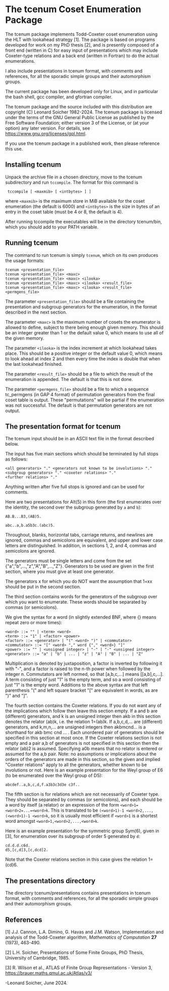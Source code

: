 The tcenum Coset Enumeration Package
====================================

The tcenum package implements Todd-Coxeter coset enumeration using
the HLT with lookahead strategy [1]. The package is based on programs
developed for work on my PhD thesis [2], and is presently composed of
a front end (written in C) for easy input of presentations which may
include Coxeter-type relations and a back end (written in Fortran)
to do the actual enumerations.

I also include presentations in tcenum format, with comments and
references, for all the sporadic simple groups and their automorphism
groups.

The current package has been developed only for Linux, and in particular
the bash shell, gcc compiler, and gfortran compiler.

The tcenum package and the source included with this distribution
are copyright (C) Leonard Soicher 1982-2024. The tcenum package
is licensed under the terms of the GNU General Public License as
published by the Free Software Foundation; either version 3 of the
License, or (at your option) any later version. For details, see
<https://www.gnu.org/licenses/gpl.html>.  

If you use the tcenum package in a published work, then please reference
this use.

Installing tcenum
------------------

Unpack the archive file in a chosen directory, move to the tcenum
subdirectory and run `tccompile`. The format for this command is

     tccompile [ <maxmib> [ <intbytes> ] ]

where `<maxmib>` is the maximum store in MiB available for the coset
enumeration (the default is 6000) and `<intbytes>` is the size in bytes
of an entry in the coset table (must be 4 or 8, the default is 4).

After running tccompile the executables will be in the directory 
tcenum/bin, which you should add to your PATH variable.

Running tcenum
--------------

The command to run tcenum is simply `tcenum`, which on its own produces
the usage formats:

    tcenum <presentation_file>
    tcenum <presentation_file> <maxc>
    tcenum <presentation_file> <maxc> <ilooka>
    tcenum <presentation_file> <maxc> <ilooka> <result_file>
    tcenum <presentation_file> <maxc> <ilooka> <result_file> <permgens_file>

The parameter `<presentation_file>` should be a file containing the
presentation and subgroup generators for the enumeration, in the format
described in the next section.

The parameter `<maxc>` is the maximum number of cosets the enumerator
is allowed to define, subject to there being enough given memory. This
should be an integer greater than 1 or the default value 0, which means
to use all of the given memory.

The parameter `<ilooka>` is the index increment at which lookahead takes
place.  This should be a positive integer or the default value 0, which
means to look ahead at index 2 and then every time the index is double
that when the last lookahead finished.

The parameter `<result_file>` should be a file to which the result of
the enumeration is appended. The default is that this is not done.

The parameter `<permgens_file>` should be a file to which a sequence
tc_permgens (in GAP 4 format) of permutation generators from the
final coset table is output. These "permutations" will be partial if
the enumeration was not successful. The default is that permutation
generators are not output.

The presentation format for tcenum
----------------------------------

The tcenum input should be in an ASCII text file in the format described
below.

The input has five main sections which should be terminated by full
stops as follows:

    <all generators> "." <generators not known to be involutions> "."
    <subgroup generators> "." <coxeter relations> "."
    <further relations> "."

Anything written after five full stops is ignored and can be used for
comments.

Here are two presentations for Alt(5) in this form (the first enumerates
over the identity, the second over the subgroup generated by `a` and `b`):

    AB.B...B3,(AB)5.  

    abc..a,b.a5b3c.(abc)5.

Throughout, blanks, horizontal tabs, carriage returns, and newlines
are ignored, commas and semicolons are equivalent, and upper and lower
case letters are distinguished. In addition, in sections 1, 2, and 4,
commas and semicolons are ignored.

The generators must be single letters and come from the set 
{"a","b",...,"z","A","B",...,"Z"}. Generators to be used are given
in the first section, where you must give at least one generator.

The generators  x  for which you do NOT want the assumption that  1=xx
should be put in the second section.

The third section contains words for the generators of the subgroup
over which you want to enumerate. These words should be separated by
commas (or semicolons).

We give the syntax for a word (in slightly extended BNF, 
where {} means repeat zero or more times):

    <word> ::= "" | <term> <word> 
    <term> ::= "1" | <factor> <power> 
    <factor> ::= <generator> | "(" <word> ")" | <commutator> 
    <commutator> ::= "[" <word> "," word {"," <word>} "]" 
    <power> ::= "" | <unsigned integer> | "-" | "-" <unsigned integer>
    <generator> ::= "a" | "b" | ... | "z" | "A" | "B" | ... | "Z"

Multiplication is denoted by juxtaposition, a factor is inverted by
following it with "-", and a factor is raised to the n-th power when
followed by the integer n. Commutators are left normed, so that
[a,b,c,...] means [[a,b],c,...].  A term consisting of just "1" is the
empty term, and so a word consisting of just "1" is the empty word.
Additions to the above syntax are that left parenthesis "(" and left
square bracket "[" are equivalent in words, as are ")" and "]".

The fourth section contains the Coxeter relations. If you do not want
any of the implications which follow then leave this section empty.
If  a  and  b  are (different) generators, and  k  is an unsigned integer
then akb in this section denotes the relator (ab)k, i.e. the relation
1=(ab)k. If  a,b,c,d,...  are (different) generators, and  k,m,n,...
are unsigned integers then akbmcnd...  is a shorthand for  akb bmc cnd
... .  Each unordered pair of generators should be specified in this
section at most once. If the Coxeter relations section is not empty and a
pair a,b of generators is not specified in this section then the relator
(ab)2 is assumed. Specifying a0b means that no relator is entered or
assumed for the  a,b  pair. Note: no assumptions or implications about
the orders of the generators are made in this section, so the given and
implied "Coxeter relations" apply to all the generators, whether known
to be involutions or not. Here is an example presentation for the Weyl
group of E6 (to be enumerated over the Weyl group of D5):

    abcdef..a,b,c,d,f.a3b3c3d3e c3f..  

The fifth section is for relations which are not necessarily of Coxeter
type. They should be separated by commas (or semicolons), and each
should be a word by itself (a relator) or an expression of the form
`<word>1=<word>2=...=<word>k`. This is translated to be `(<word>1)-1
<word>2,...,(<word>1)-1 <word>k`, so it is usually most efficient if
`<word>1` is a shortest word amongst `<word>1,<word>2,...,<word>k`. 

Here is an example presentation for the symmetric group Sym(6), given in
[3], for enumeration over its subgroup of order 5 generated by `d`:

    cd.d.d.c6d.
    d5,[c,d]3,[c,dcd]2.

Note that the Coxeter relations section in this case gives the relation
1=(cd)6.

The presentations directory
---------------------------

The directory tcenum/presentations contains presentations in tcenum
format, with comments and references, for all the sporadic simple groups
and their automorphism groups.

References
----------

[1] J.J. Cannon, L.A. Dimino, G. Havas and J.M. Watson, Implementation
and analysis of the Todd-Coxeter algorithm, *Mathematics of Computation*
**27** (1973), 463-490.

[2] L.H. Soicher, Presentations of Some Finite Groups, PhD Thesis,
University of Cambridge, 1985.

[3] R. Wilson et al., ATLAS of Finite Group Representations - Version 3,
<https://brauer.maths.qmul.ac.uk/Atlas/v3/>


-Leonard Soicher, June 2024.
